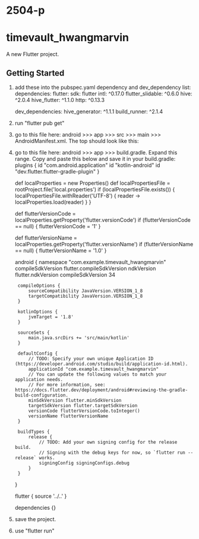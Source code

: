 # 2504-p

# timevault_hwangmarvin

A new Flutter project.

## Getting Started

1. add these into the pubspec.yaml dependency and dev_dependency list:
    dependencies:
  flutter:
    sdk: flutter
  intl: ^0.17.0
  flutter_slidable: ^0.6.0
  hive: ^2.0.4
  hive_flutter: ^1.1.0
  http: ^0.13.3

    dev_dependencies:
    hive_generator: ^1.1.1
    build_runner: ^2.1.4

2. run "flutter pub get"

3. go to this file here: android >>> app >>> src >>> main >>> AndroidManifest.xml. The top should look like this:
    <manifest xmlns:android="http://schemas.android.com/apk/res/android">
    <application
        android:label="timevault_hwangmarvin"
        android:name="${applicationName}"
        android:icon="@mipmap/ic_launcher"
        android:enableOnBackInvokedCallback="true">

4. go to this file here: android >>> app >>> build.gradle. Expand this range. Copy and paste this below and save it in your build.gradle:
    plugins {
    id "com.android.application"
    id "kotlin-android"
    id "dev.flutter.flutter-gradle-plugin"
    }

    def localProperties = new Properties()
    def localPropertiesFile = rootProject.file('local.properties')
    if (localPropertiesFile.exists()) {
    localPropertiesFile.withReader('UTF-8') { reader ->
        localProperties.load(reader)
    }
    }

    def flutterVersionCode = localProperties.getProperty('flutter.versionCode')
    if (flutterVersionCode == null) {
        flutterVersionCode = '1'
    }

    def flutterVersionName = localProperties.getProperty('flutter.versionName')
    if (flutterVersionName == null) {
        flutterVersionName = '1.0'
    }

    android {
        namespace "com.example.timevault_hwangmarvin"
        compileSdkVersion flutter.compileSdkVersion
        ndkVersion flutter.ndkVersion
        compileSdkVersion 34

        compileOptions {
            sourceCompatibility JavaVersion.VERSION_1_8
            targetCompatibility JavaVersion.VERSION_1_8
        }

        kotlinOptions {
            jvmTarget = '1.8'
        }

        sourceSets {
            main.java.srcDirs += 'src/main/kotlin'
        }

        defaultConfig {
            // TODO: Specify your own unique Application ID (https://developer.android.com/studio/build/application-id.html).
            applicationId "com.example.timevault_hwangmarvin"
            // You can update the following values to match your application needs.
            // For more information, see: https://docs.flutter.dev/deployment/android#reviewing-the-gradle-build-configuration.
            minSdkVersion flutter.minSdkVersion
            targetSdkVersion flutter.targetSdkVersion
            versionCode flutterVersionCode.toInteger()
            versionName flutterVersionName
        }

        buildTypes {
            release {
                // TODO: Add your own signing config for the release build.
                // Signing with the debug keys for now, so `flutter run --release` works.
                signingConfig signingConfigs.debug
            }
        }
    }

    flutter {
        source '../..'
    }

    dependencies {}

5. save the project.

6. use "flutter run"